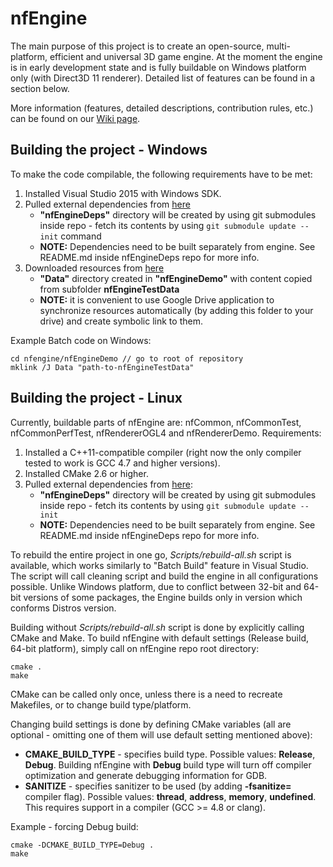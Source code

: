 nfEngine
========

The main purpose of this project is to create an open-source, multi-platform, efficient and universal 3D game engine. At the moment the engine is in early development state and is fully buildable on Windows platform only (with Direct3D 11 renderer). Detailed list of features can be found in a section below.

More information (features, detailed descriptions, contribution rules, etc.) can be found on our [Wiki page](https://github.com/nfprojects/nfengine/wiki).

Building the project - Windows
------------------------------

To make the code compilable, the following requirements have to be met:

1. Installed Visual Studio 2015 with Windows SDK.
2. Pulled external dependencies from [here](http://www.github.com/nfprojects/nfenginedeps)
    * **"nfEngineDeps"** directory will be created by using git submodules inside repo - fetch its contents by using `git submodule update --init` command
    * **NOTE:** Dependencies need to be built separately from engine. See README.md inside nfEngineDeps repo for more info.
3. Downloaded resources from [here](http://drive.google.com/open?id=0B66mya2agFOEd0RJUWx1aDZ6Ym8)
    * **"Data"** directory created in **"nfEngineDemo"** with content copied from subfolder **nfEngineTestData**
    * **NOTE:** it is convenient to use Google Drive application to synchronize resources automatically (by adding this folder to your drive) and create symbolic link to them.

Example Batch code on Windows:

```
cd nfengine/nfEngineDemo // go to root of repository
mklink /J Data "path-to-nfEngineTestData"
```

Building the project - Linux
----------------------------

Currently, buildable parts of nfEngine are: nfCommon, nfCommonTest, nfCommonPerfTest, nfRendererOGL4 and nfRendererDemo. Requirements:

1. Installed a C++11-compatible compiler (right now the only compiler tested to work is GCC 4.7 and higher versions).
2. Installed CMake 2.6 or higher.
3. Pulled external dependencies from [here](http://www.github.com/nfprojects/nfenginedeps):
    * **"nfEngineDeps"** directory will be created by using git submodules inside repo - fetch its contents by using `git submodule update --init`
    * **NOTE:** Dependencies need to be built separately from engine. See README.md inside nfEngineDeps repo for more info.

To rebuild the entire project in one go, _Scripts/rebuild-all.sh_ script is available, which works similarly to "Batch Build" feature in Visual Studio. The script will call cleaning script and build the engine in all configurations possible. Unlike Windows platform, due to conflict between 32-bit and 64-bit versions of some packages, the Engine builds only in version which conforms Distros version.

Building without _Scripts/rebuild-all.sh_ script is done by explicitly calling CMake and Make. To build nfEngine with default settings (Release build, 64-bit platform), simply call on nfEngine repo root directory:

```
cmake .
make
```

CMake can be called only once, unless there is a need to recreate Makefiles, or to change build type/platform.

Changing build settings is done by defining CMake variables (all are optional - omitting one of them will use default setting mentioned above):
* **CMAKE_BUILD_TYPE** - specifies build type. Possible values: **Release**, **Debug**. Building nfEngine with **Debug** build type will turn off compiler optimization and generate debugging information for GDB.
* **SANITIZE** - specifies sanitizer to be used (by adding **-fsanitize=** compiler flag). Possible values: **thread**, **address**, **memory**, **undefined**. This requires support in a compiler (GCC >= 4.8 or clang).

Example - forcing Debug build:

```
cmake -DCMAKE_BUILD_TYPE=Debug .
make
```
